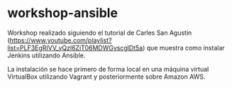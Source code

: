 # workshop-ansible
Workshop realizado siguiendo el tutorial de Carles San Agustin (https://www.youtube.com/playlist?list=PLF3EgRIVV_yQzl6ZiT06MDWGvscglDt5a) que muestra como instalar Jenkins utilizando Ansible.

La instalación se hace primero de forma local en una máquina virtual VirtualBox utilizando Vagrant y posteriormente sobre Amazon AWS.
